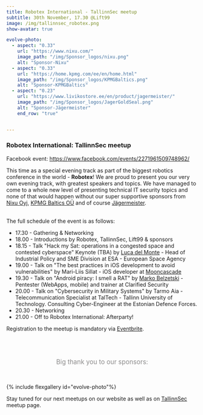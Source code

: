 ```yaml
---
title: Robotex International - TallinnSec meetup
subtitle: 30th November, 17.30 @Lift99
image: /img/tallinnsec_robotex.png
show-avatar: true

evolve-photo:
  - aspect: "0.33"
    url: "https://www.nixu.com/"
    image_path: "/img/Sponsor_logos/nixu.png"
    alt: "Sponsor-Nixu"
  - aspect: "0.33"
    url: "https://home.kpmg.com/ee/en/home.html"
    image_path: "/img/Sponsor_logos/KPMGBaltics.png"
    alt: "Sponsor-KPMGBaltics"
  - aspect: "0.23"
    url: "https://www.livikostore.ee/en/product/jagermeister/"
    image_path: "/img/Sponsor_logos/JagerGoldSeal.png"
    alt: "Sponsor-Jägermeister"
    end_row: "true"


---
```

<h3>Robotex International: TallinnSec meetup</h3>

<p>Facebook event: <a href="https://www.facebook.com/events/2271961509748962/">https://www.facebook.com/events/2271961509748962/</a>
</p>

<p>
This time as a special evening track as part of the biggest robotics conference in the world - <b>Robotex</b>! We are proud to present you our very own evening track, with greatest speakers and topics. We have managed to come to a whole new level of presenting technical IT security topics and none of that would happen without our super supportive sponsors from <a href="https://www.nixu.com/">Nixu Oyj</a>, <a href="https://home.kpmg.com/ee/en/home.html">KPMG Baltics OÜ</a> and of course <a href="https://www.livikostore.ee/en/product/jagermeister/">Jägermeister</a>.<br>

<br>The full schedule of the event is as follows:
<ul>
<li>17.30 - Gathering & Networking</li>
<li>18.00 - Introductions by Robotex, TallinnSec, Lift99 & sponsors</li>
<li>18.15 - Talk "Hack my Sat: operations in a congested space and contested cyberspace" Keynote (TBA) by <a href="https://www.linkedin.com/in/luca-del-monte-01866b2/">Luca del Monte</a> - Head of Industrial Policy and SME Division at ESA - European Space Agency</li>
<li>19.00 - Talk on "The best practices in iOS development to avoid vulnerabilities" by Mari-Liis Sillat - iOS developer at <a href="https://mooncascade.com/">Mooncascade</a></li>
<li>19.30 - Talk on "Android piracy: I smell a RAT" by <a href="https://clarifiedsecurity.com/marko-belzetski/">Marko Belzetski</a> - Pentester (WebApps, mobile) and trainer at Clarified Security</li>
<li>20.00 - Talk on "Cybersecurity in Military Systems" by Tarmo Aia - Telecommunication Specialist at TalTech - Tallinn University of Technology. Consulting Cyber-Engineer at the Estonian Defence Forces.</li>
<li>20.30 - Networking</li>
<li>21.00 - Off to Robotex International: Afterparty!</li>
</ul>

Registration to the meetup is mandatory via <a href="https://robotex-meets-tallinnsec.eventbrite.com"> Eventbrite</a>.

</p>

<div align="center" style="padding-top: 55px; padding-bottom: 33px; font-size: 120%; color: #8e8d8d;">
  Big thank you to our sponsors:
</div>

{% include flexgallery id="evolve-photo"%}

Stay tuned for our next meetups on our website as well as on <a href="https://www.meetup.com/TallinnSec/">TallinnSec</a> meetup page.




